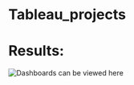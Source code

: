 # Tableau_projects

# Results:

![Dashboards can be viewed here](https://public.tableau.com/app/profile/yagiz.sezersan)
